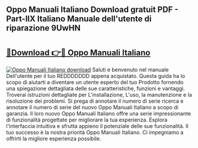 ## Oppo Manuali Italiano Download gratuit PDF - Part-IlX Italiano Manuale dell'utente di riparazione 9UwHN

# <h2><a href="http://dfd0nip.blite.top/?on=Oppo+Manuali+Italiano">🔗Download 👉🔴 Oppo Manuali Italiano</a></h2>

[![Oppo Manuali Italiano download](https://i.imgur.com/lujVjoI.png)](http://dfd0nip.blite.top/?on=Oppo+Manuali+Italiano)
Saluti e benvenuto nel manuale Dell'utente per il tuo REDDDDDDD appena acquistato. Questa guida ha lo scopo di aiutarti a diventare un utente esperto del tuo Prodotto fornendo una spiegazione dettagliata delle sue caratteristiche, funzioni e vantaggi. Troverai istruzioni dettagliate per L'installazione, L'uso, la manutenzione e la risoluzione dei problemi. Si prega di annotare il numero di serie ricerca e annotare il numero di serie del nuovo Oppo Manuali Italiano a scopo di garanzia. Il loro nuovo Oppo Manuali Italiano offre una serie impressionante di funzionalità progettate per migliorare la tua esperienza. Esplora l'interfaccia intuitiva e sfrutta appieno il potenziale delle sue funzionalità. Il tuo successo è la nostra priorità Oppo Manuali Italiano. Ci impegniamo a offrirti la migliore esperienza possibile.
